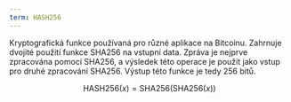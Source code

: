 ```yaml
---
term: HASH256
---
```


Kryptografická funkce používaná pro různé aplikace na Bitcoinu. Zahrnuje dvojité použití funkce SHA256 na vstupní data. Zpráva je nejprve zpracována pomocí SHA256, a výsledek této operace je použit jako vstup pro druhé zpracování SHA256. Výstup této funkce je tedy 256 bitů.

$$\text{HASH256}(x) = \text{SHA256}(\text{SHA256}(x))$$